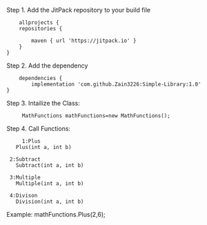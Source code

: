 Step 1. Add the JitPack repository to your build file


        allprojects {
		repositories {
			
			maven { url 'https://jitpack.io' }
		}
	}
	
	
	
Step 2. Add the dependency


        dependencies {
	        implementation 'com.github.Zain3226:Simple-Library:1.0'
	}
	
	
	
	
Step 3. Intailize the Class: 


         MathFunctions mathFunctions=new MathFunctions();
	 
	 
	 
Step 4. Call Functions: 

         1:Plus
	   Plus(int a, int b)
	 
	 2:Subtract
	   Subtract(int a, int b)
	
	 3:Multiple
	   Multiple(int a, int b)
	 
	 4:Divison
	   Division(int a, int b)
	   
	   
Example:
	  mathFunctions.Plus(2,6);
	 
	
  
  
 


 
  
 
 
   
   
 
   
   

  
   
   
   
   
   
 
 	
  
  
	
